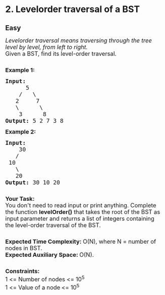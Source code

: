# 2. Levelorder traversal of a BST
## Easy 
<div class="problem-statement" style="user-select: auto;">
                <p style="user-select: auto;"></p><p style="user-select: auto;"><em style="user-select: auto;"><span style="font-size: 18px; user-select: auto;">Levelorder traversal means traversing through the tree level by level, from left to right.</span></em><br style="user-select: auto;">
<span style="font-size: 18px; user-select: auto;">Given a BST, find its level-order traversal.&nbsp;</span></p>

<p style="user-select: auto;"><br style="user-select: auto;">
<span style="font-size: 18px; user-select: auto;"><strong style="user-select: auto;">Example 1:</strong></span></p>

<pre style="user-select: auto;"><span style="font-size: 18px; user-select: auto;"><strong style="user-select: auto;">Input:
</strong>      5
&nbsp;   /   \
&nbsp;  2     7
&nbsp;  \      \
&nbsp;   3      8
<strong style="user-select: auto;">Output: </strong>5 2 7 3 8</span>
</pre>

<p style="user-select: auto;"><span style="font-size: 18px; user-select: auto;"><strong style="user-select: auto;">Example 2:</strong></span></p>

<pre style="user-select: auto;"><span style="font-size: 18px; user-select: auto;"><strong style="user-select: auto;">Input:
</strong>&nbsp;  &nbsp;30
 &nbsp; /
&nbsp;10
 &nbsp; \ 
&nbsp;  20
<strong style="user-select: auto;">Output: </strong>30 10 20
</span></pre>

<p style="user-select: auto;"><br style="user-select: auto;">
<span style="font-size: 18px; user-select: auto;"><strong style="user-select: auto;">Your Task:</strong></span><br style="user-select: auto;">
<span style="font-size: 18px; user-select: auto;">You don't need to read input or print anything. Complete the function&nbsp;</span><span style="font-size: 18px; user-select: auto;"><strong style="user-select: auto;">levelOrder()</strong></span><span style="font-size: 18px; user-select: auto;">&nbsp;that takes the root of the BST as input parameter and returns a list of integers containing the level-order traversal of the BST.</span></p>

<p style="user-select: auto;"><br style="user-select: auto;">
<span style="font-size: 18px; user-select: auto;"><strong style="user-select: auto;">Expected Time Complexity:&nbsp;</strong>O(N), where N = number of nodes in BST.<br style="user-select: auto;">
<strong style="user-select: auto;">Expected Auxiliary Space:&nbsp;</strong>O(N).</span></p>

<p style="user-select: auto;"><br style="user-select: auto;">
<span style="font-size: 18px; user-select: auto;"><strong style="user-select: auto;">Constraints:</strong><br style="user-select: auto;">
1 &lt;= Number of nodes &lt;= 10<sup style="user-select: auto;">5</sup><br style="user-select: auto;">
1 &lt;= Value of a node<sub style="user-select: auto;">&nbsp;</sub>&lt;= 10<sup style="user-select: auto;">5</sup></span></p>
 <p style="user-select: auto;"></p>
            </div>
